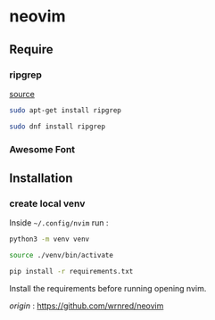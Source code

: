 # neovim

## Require

### ripgrep

[source](https://github.com/BurntSushi/ripgrep)

```sh
sudo apt-get install ripgrep
```

```sh
sudo dnf install ripgrep
```

### Awesome Font



## Installation

### create local venv

Inside `~/.config/nvim` run :

```sh
python3 -m venv venv
```

```sh
source ./venv/bin/activate
```

```sh
pip install -r requirements.txt
```

Install the requirements before running opening nvim.

_origin_ : https://github.com/wrnred/neovim

